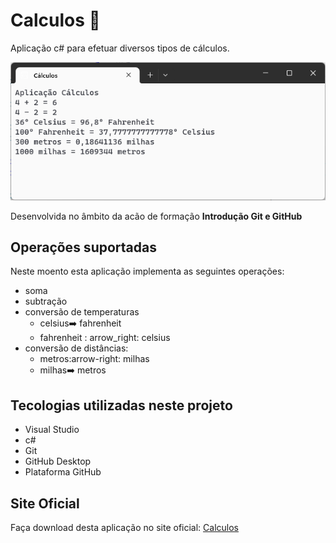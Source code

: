 # Calculos :1234:
 Aplicação c# para efetuar diversos tipos de cálculos.

 ![Aplicação cálculos](aplicacao-calculos.png)

 Desenvolvida no âmbito da acão de formação **Introdução Git e GitHub**

 ## Operações suportadas
 Neste moento esta aplicação implementa as seguintes operações:
 - soma
 - subtração
 - conversão de temperaturas
    - celsius:arrow_right: fahrenheit
    - fahrenheit : arrow_right: celsius
 - conversão de distâncias:
    - metros:arrow-right: milhas
    - milhas:arrow_right: metros   
 ## Tecologias utilizadas neste projeto
 - Visual Studio
 - c#
 - Git
 - GitHub Desktop
 - Plataforma GitHub
 ## Site Oficial
 Faça download desta aplicação no site oficial: [Calculos](https://www.calculos.com)
